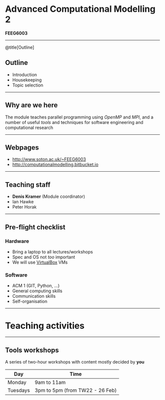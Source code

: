 # Advanced Computational Modelling 2

**FEEG6003**

---
@title[Outline]

## Outline

- Introduction
- Housekeeping
- Topic selection

---

## Why are we here

The module teaches parallel programming using *OpenMP* and *MPI*, and a number
of useful *tools* and techniques for software engineering and computational research

---

## Webpages

- http://www.soton.ac.uk/~FEEG6003
- http://computationalmodelling.bitbucket.io

---

## Teaching staff

- **Denis Kramer** (Module coordinator)
- Ian Hawke
- Peter Horak

---

## Pre-flight checklist

### Hardware

- Bring a laptop to all lectures/workshops
- Spec and OS not *too* important
- We will use [VirtualBox](http://www.virtualbox.org) VMs

### Software

- ACM 1 (GIT, Python, ...)
- General computing skills
- Communication skills
- Self-organisation

---

# Teaching activities

---

## Tools workshops

A series of two-hour workshops with content mostly decided by **you**

| Day      | Time                            |
| -------- | ------------------------------- |
| Monday   | 9am to 11am                     |
| Tuesdays | 3pm to 5pm (from TW22 - 26 Feb) |
